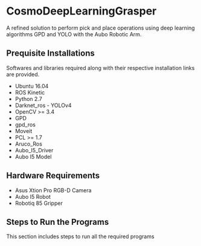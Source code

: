# CosmoDeepLearningGrasper
A refined solution to perform pick and place operations using deep learning algorithms GPD and YOLO with the Aubo Robotic Arm.

## Prequisite Installations
Softwares and libraries required along with their respective installation links are provided.

- Ubuntu 16.04
- ROS Kinetic
- Python 2.7
- Darknet_ros - YOLOv4
- OpenCV >= 3.4
- GPD
- gpd_ros
- Moveit
- PCL >= 1.7
- Aruco_Ros
- Aubo_I5_Driver
- Aubo I5 Model

## Hardware Requirements
- Asus Xtion Pro RGB-D Camera
- Aubo I5 Robot
- Robotiq 85 Gripper

## Steps to Run the Programs
This section includes steps to run all the required programs 